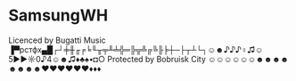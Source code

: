 # SamsungWH

Licenced by Bugatti Music ▐▀рстфх▄█┌┘╪╫╓╒╘╙╥╤╨╧╬═╠╦╩╔╚╟╞┼─├┬┴└┐☺☻♪♪♪♀♫☺5►►☼0♪4☺☻♫♦♣♠•◘○
Protected by Bobruisk City ☺☺☺☺☺☺☻☻☻☻☻☻☻☻♥♥♥♥♥♥♦♦♦
